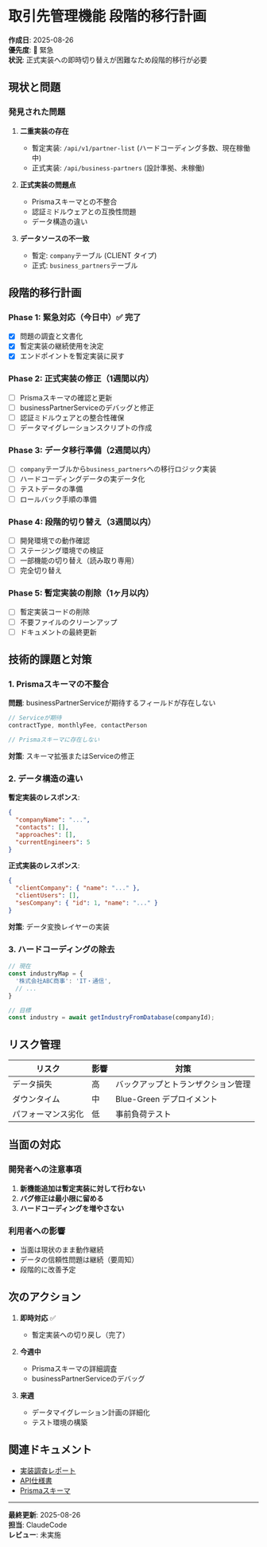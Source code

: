 # 取引先管理機能 段階的移行計画
**作成日**: 2025-08-26  
**優先度**: 🔴 緊急  
**状況**: 正式実装への即時切り替えが困難なため段階的移行が必要

## 現状と問題

### 発見された問題
1. **二重実装の存在**
   - 暫定実装: `/api/v1/partner-list` (ハードコーディング多数、現在稼働中)
   - 正式実装: `/api/business-partners` (設計準拠、未稼働)

2. **正式実装の問題点**
   - Prismaスキーマとの不整合
   - 認証ミドルウェアとの互換性問題
   - データ構造の違い

3. **データソースの不一致**
   - 暫定: `company`テーブル (CLIENT タイプ)
   - 正式: `business_partners`テーブル

## 段階的移行計画

### Phase 1: 緊急対応（今日中）✅ 完了
- [x] 問題の調査と文書化
- [x] 暫定実装の継続使用を決定
- [x] エンドポイントを暫定実装に戻す

### Phase 2: 正式実装の修正（1週間以内）
- [ ] Prismaスキーマの確認と更新
- [ ] businessPartnerServiceのデバッグと修正
- [ ] 認証ミドルウェアとの整合性確保
- [ ] データマイグレーションスクリプトの作成

### Phase 3: データ移行準備（2週間以内）
- [ ] `company`テーブルから`business_partners`への移行ロジック実装
- [ ] ハードコーディングデータの実データ化
- [ ] テストデータの準備
- [ ] ロールバック手順の準備

### Phase 4: 段階的切り替え（3週間以内）
- [ ] 開発環境での動作確認
- [ ] ステージング環境での検証
- [ ] 一部機能の切り替え（読み取り専用）
- [ ] 完全切り替え

### Phase 5: 暫定実装の削除（1ヶ月以内）
- [ ] 暫定実装コードの削除
- [ ] 不要ファイルのクリーンアップ
- [ ] ドキュメントの最終更新

## 技術的課題と対策

### 1. Prismaスキーマの不整合
**問題**: businessPartnerServiceが期待するフィールドが存在しない
```typescript
// Serviceが期待
contractType, monthlyFee, contactPerson

// Prismaスキーマに存在しない
```
**対策**: スキーマ拡張またはServiceの修正

### 2. データ構造の違い
**暫定実装のレスポンス**:
```json
{
  "companyName": "...",
  "contacts": [],
  "approaches": [],
  "currentEngineers": 5
}
```

**正式実装のレスポンス**:
```json
{
  "clientCompany": { "name": "..." },
  "clientUsers": [],
  "sesCompany": { "id": 1, "name": "..." }
}
```
**対策**: データ変換レイヤーの実装

### 3. ハードコーディングの除去
```typescript
// 現在
const industryMap = {
  '株式会社ABC商事': 'IT・通信',
  // ...
}

// 目標
const industry = await getIndustryFromDatabase(companyId);
```

## リスク管理

| リスク | 影響 | 対策 |
|--------|------|------|
| データ損失 | 高 | バックアップとトランザクション管理 |
| ダウンタイム | 中 | Blue-Green デプロイメント |
| パフォーマンス劣化 | 低 | 事前負荷テスト |

## 当面の対応

### 開発者への注意事項
1. **新機能追加は暫定実装に対して行わない**
2. **バグ修正は最小限に留める**
3. **ハードコーディングを増やさない**

### 利用者への影響
- 当面は現状のまま動作継続
- データの信頼性問題は継続（要周知）
- 段階的に改善予定

## 次のアクション

1. **即時対応** ✅
   - 暫定実装への切り戻し（完了）

2. **今週中**
   - Prismaスキーマの詳細調査
   - businessPartnerServiceのデバッグ

3. **来週**
   - データマイグレーション計画の詳細化
   - テスト環境の構築

## 関連ドキュメント
- [実装調査レポート](./2025-08-26_BusinessPartner_Implementation_Issue_Report.md)
- [API仕様書](/backend/docs/api/business-partners.md)
- [Prismaスキーマ](/backend/prisma/schema.prisma)

---
**最終更新**: 2025-08-26  
**担当**: ClaudeCode  
**レビュー**: 未実施